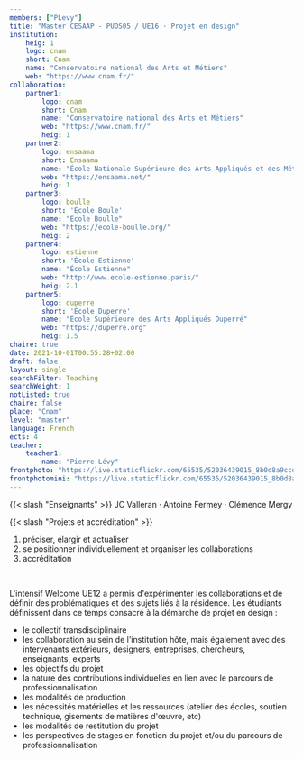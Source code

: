 ```yaml
---
members: ["PLevy"]
title: "Master CESAAP - PUDS05 / UE16 · Projet en design"
institution:
    heig: 1
    logo: cnam
    short: Cnam
    name: "Conservatoire national des Arts et Métiers"
    web: "https://www.cnam.fr/"
collaboration:
    partner1:
        logo: cnam
        short: Cnam
        name: "Conservatoire national des Arts et Métiers"
        web: "https://www.cnam.fr/"
        heig: 1
    partner2:
        logo: ensaama
        short: Ensaama
        name: "École Nationale Supérieure des Arts Appliqués et des Métiers d’Art"
        web: "https://ensaama.net/"
        heig: 1
    partner3:
        logo: boulle
        short: 'École Boule'
        name: "École Boulle"
        web: "https://ecole-boulle.org/"
        heig: 2
    partner4:
        logo: estienne
        short: 'École Estienne'
        name: "École Estienne"
        web: "http://www.ecole-estienne.paris/"
        heig: 2.1
    partner5:
        logo: duperre
        short: 'École Duperre'
        name: "École Supérieure des Arts Appliqués Duperré"
        web: "https://duperre.org"
        heig: 1.5
chaire: true
date: 2021-10-01T00:55:28+02:00
draft: false
layout: single
searchFilter: Teaching
searchWeight: 1
notListed: true
chaire: false
place: "Cnam"
level: "master"
language: French
ects: 4
teacher:
    teacher1:
        name: "Pierre Lévy"
frontphoto: "https://live.staticflickr.com/65535/52036439015_8b0d8a9ccd.jpg"
frontphotomini: "https://live.staticflickr.com/65535/52036439015_8b0d8a9ccd_m.jpg"
---
```


{{< slash "Enseignants" >}} JC Valleran · Antoine Fermey · Clémence Mergy

{{< slash "Projets et accréditation" >}}
1. préciser, élargir et actualiser
2. se positionner individuellement et organiser les collaborations
3. accréditation

&nbsp;

L'intensif Welcome UE12 a permis d'expérimenter les collaborations et de définir des problématiques et des sujets liés à la résidence. Les étudiants définissent dans ce temps consacré à la démarche de projet en design :
- le collectif transdisciplinaire
- les collaboration au sein de l'institution hôte, mais également avec des intervenants extérieurs, designers, entreprises, chercheurs, enseignants, experts
- les objectifs du projet
- la nature des contributions individuelles en lien avec le parcours de professionnalisation
- les modalités de production
- les nécessités matérielles et les ressources (atelier des écoles, soutien technique, gisements de matières d'œuvre, etc)
- les modalités de restitution du projet
- les perspectives de stages en fonction du projet et/ou du parcours de professionnalisation